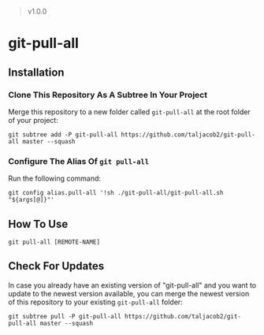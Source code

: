 > v1.0.0

# git-pull-all

## Installation

### Clone This Repository As A Subtree In Your Project

Merge this repository to a new folder called `git-pull-all` at the root folder of your project:
```
git subtree add -P git-pull-all https://github.com/taljacob2/git-pull-all master --squash
```

### Configure The Alias Of `git pull-all`

Run the following command:
```
git config alias.pull-all '!sh ./git-pull-all/git-pull-all.sh "${args[@]}"'
```

## How To Use

```
git pull-all [REMOTE-NAME]
```

## Check For Updates

In case you already have an existing version of "git-pull-all" and you want to update to the newest version available, you can merge the newest version of this repository to your existing `git-pull-all` folder:
```
git subtree pull -P git-pull-all https://github.com/taljacob2/git-pull-all master --squash
```
